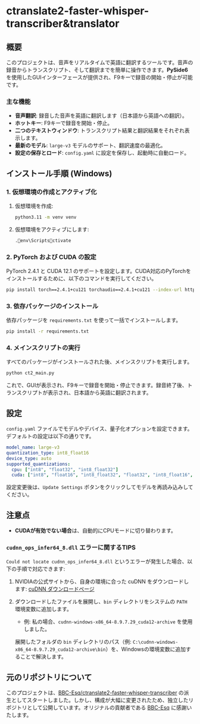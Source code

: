
# ctranslate2-faster-whisper-transcriber&translator

## 概要

このプロジェクトは、音声をリアルタイムで英語に翻訳するツールです。音声の録音からトランスクリプト、そして翻訳までを簡単に操作できます。**PySide6** を使用したGUIインターフェースが提供され、F9キーで録音の開始・停止が可能です。

### 主な機能
- **音声翻訳**: 録音した音声を英語に翻訳します（日本語から英語への翻訳）。
- **ホットキー**: F9キーで録音を開始・停止。
- **二つのテキストウィンドウ**: トランスクリプト結果と翻訳結果をそれぞれ表示します。
- **最新のモデル**: `large-v3` モデルのサポート、翻訳速度の最適化。
- **設定の保存とロード**: `config.yaml` に設定を保存し、起動時に自動ロード。

## インストール手順 (Windows)

### 1. 仮想環境の作成とアクティブ化

1. 仮想環境を作成:
   ```bash
   python3.11 -m venv venv
   ```

2. 仮想環境をアクティブにします:
   ```bash
   .env\Scriptsctivate
   ```

### 2. PyTorch および CUDA の設定

PyTorch 2.4.1 と CUDA 12.1 のサポートを設定します。CUDA対応のPyTorchをインストールするために、以下のコマンドを実行してください。

```bash
pip install torch==2.4.1+cu121 torchaudio==2.4.1+cu121 --index-url https://download.pytorch.org/whl/cu121
```

### 3. 依存パッケージのインストール

依存パッケージを `requirements.txt` を使って一括でインストールします。

```bash
pip install -r requirements.txt
```

### 4. メインスクリプトの実行

すべてのパッケージがインストールされた後、メインスクリプトを実行します。

```bash
python ct2_main.py
```

これで、GUIが表示され、F9キーで録音を開始・停止できます。録音終了後、トランスクリプトが表示され、日本語から英語に翻訳されます。

## 設定

`config.yaml` ファイルでモデルやデバイス、量子化オプションを設定できます。デフォルトの設定は以下の通りです。

```yaml
model_name: large-v3
quantization_type: int8_float16
device_type: auto
supported_quantizations:
  cpu: ["int8", "float32", "int8_float32"]
  cuda: ["int8", "float16", "int8_float32", "float32", "int8_float16", "bfloat16", "int8_bfloat16"]
```

設定変更後は、`Update Settings` ボタンをクリックしてモデルを再読み込みしてください。

## 注意点

- **CUDAが有効でない場合**は、自動的にCPUモードに切り替わります。

### `cudnn_ops_infer64_8.dll` エラーに関するTIPS

`Could not locate cudnn_ops_infer64_8.dll` というエラーが発生した場合、以下の手順で対応できます:

1. NVIDIAの公式サイトから、自身の環境に合った cuDNN をダウンロードします: [cuDNN ダウンロードページ](https://developer.download.nvidia.com/compute/cudnn/redist/cudnn/windows-x86_64/)
2. ダウンロードしたファイルを展開し、`bin` ディレクトリをシステムの `PATH` 環境変数に追加します。
   - 例: 私の場合、`cudnn-windows-x86_64-8.9.7.29_cuda12-archive` を使用しました。
   
   展開したフォルダの `bin` ディレクトリのパス（例: `C:\cudnn-windows-x86_64-8.9.7.29_cuda12-archive\bin`）を、Windowsの環境変数に追加することで解決します。

## 元のリポジトリについて

このプロジェクトは、[BBC-Esq/ctranslate2-faster-whisper-transcriber](https://github.com/BBC-Esq/ctranslate2-faster-whisper-transcriber) の派生としてスタートしました。しかし、構成が大幅に変更されたため、独立したリポジトリとして公開しています。オリジナルの貢献者である [BBC-Esq](https://github.com/BBC-Esq) に感謝いたします。

